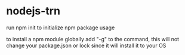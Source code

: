 # nodejs-trn
run npm init to initialize npm package usage

to install a npm module globally add "-g" to the command, this will not change your package.json or lock since it will install it to your OS
